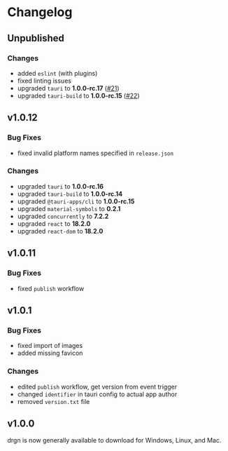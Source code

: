 # Changelog

## Unpublished

### Changes

- added `eslint` (with plugins)
- fixed linting issues
- upgraded `tauri` to **1.0.0-rc.17** ([#21](https://github.com/drgnjs/drgn/pull/21))
- upgraded `tauri-build` to **1.0.0-rc.15** ([#22](https://github.com/drgnjs/drgn/pull/22))

## v1.0.12

### Bug Fixes

- fixed invalid platform names specified in `release.json`

### Changes

- upgraded `tauri` to **1.0.0-rc.16**
- upgraded `tauri-build` to **1.0.0-rc.14**
- upgraded `@tauri-apps/cli` to **1.0.0-rc.15**
- upgraded `material-symbols` to **0.2.1**
- upgraded `concurrently` to **7.2.2**
- upgraded `react` to **18.2.0**
- upgraded `react-dom` to **18.2.0**

## v1.0.11

### Bug Fixes

- fixed `publish` workflow

## v1.0.1

### Bug Fixes

- fixed import of images
- added missing favicon

### Changes

- edited `publish` workflow, get version from event trigger
- changed `identifier` in tauri config to actual app author
- removed `version.txt` file

## v1.0.0

drgn is now generally available to download for Windows, Linux, and Mac.
